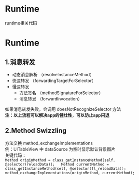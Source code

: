 # Runtime  
runtime相关代码  

# Runtime  

## 1.消息转发  
  * 动态消息解析 （resolveInstanceMethod）  
  * 快速转发 （forwardingTargetForSelector）  
  * 慢速转发  
      * 方法签名 （methodSignatureForSelector）  
      * 消息转发 （forwardInvocation）  
  
  如果消息转发失败，会调用 doesNotRecognizeSelector 方法  
**注：以上流程可以解决app的健壮性，可以防止app闪退**  


## 2.Method Swizzling   
  方法交换 method_exchangeImplementations  
  例：UITableView 中 dataSource 为空时显示默认背景图片  
  关键代码：  
    `
Method originMethod = class_getInstanceMethod(self, @selector(reloadData));  
Method currentMethod = class_getInstanceMethod(self, @selector(fl_reloadData));  
method_exchangeImplementations(originMethod, currentMethod);
     `
  
